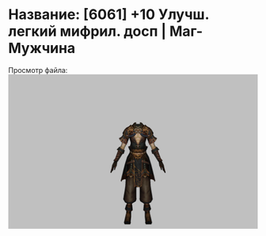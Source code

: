 # Название: [6061] +10 Улучш. легкий мифрил. досп | Маг-Мужчина

Просмотр файла:
![p040021.png](p040021.png)